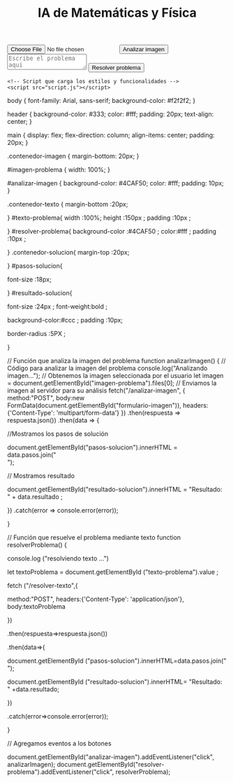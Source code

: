 <!DOCTYPE html>
<html lang="es">
<head>
    <meta charset="UTF-8">
    <meta name="viewport" content="width=device-width, initial-scale=1.0">
    <title>IA de Matemáticas y Física</title>
    <link rel="stylesheet" href="estilos.css">
</head>
<body>
    <header>
        <h1>IA de Matemáticas y Física</h1>
    </header>
    <main>
        <section class="contenedor-imagen">
            <input type="file" id="imagen-problema" accept=".jpg, .jpeg, .png">
            <button id="analizar-imagen">Analizar imagen</button>
        </section>
        <section class="contenedor-texto">
            <textarea id="texto-problema" placeholder="Escribe el problema aquí"></textarea>
            <button id="resolver-problema">Resolver problema</button>
        </section>
        <section class="contenedor-solucion">
            <div id="pasos-solucion"></div>
            <div id="resultado-solucion"></div>
        </section>
    </main>

    <!-- Script que carga los estilos y funcionalidades -->
    <script src="script.js"></script>

</body>

</html>
body {
  font-family: Arial, sans-serif;
  background-color: #f2f2f2;
}

header {
  background-color: #333;
  color: #fff;
  padding: 20px;
  text-align: center;
}

main {
  display: flex;
  flex-direction: column;
  align-items: center;
  padding: 20px;
}

.contenedor-imagen {
  margin-bottom: 20px;
}

#imagen-problema {
  width: 100%;
}

#analizar-imagen {
  background-color: #4CAF50;
  color: #fff;
  padding: 10px;
}

.contenedor-texto {
 margin-bottom :20px;

}
#texto-problema{
width :100%;
height :150px ;
padding :10px ;

}
#resolver-problema{
background-color :#4CAF50 ;
color:#fff ;
padding :10px ;


}
.contenedor-solucion{
margin-top :20px;

}
#pasos-solucion{

font-size :18px;

}
#resultado-solucion{

font-size :24px ;
font-weight:bold ;

background-color:#ccc ;
padding :10px;


border-radius :5PX ;


}

// Función que analiza la imagen del problema
function analizarImagen() {
 // Código para analizar la imagen del problema 
 console.log("Analizando imagen...");
 // Obtenemos la imagen seleccionada por el usuario 
 let imagen = document.getElementById("imagen-problema").files[0];
 // Enviamos la imagen al servidor para su análisis 
 fetch("/analizar-imagen", {
 method:"POST",
 body:new FormData(document.getElementById("formulario-imagen")),
 headers:{'Content-Type': 'multipart/form-data'}
 })
 .then(respuesta => respuesta.json())
 .then(data => {

//Mostramos los pasos de solución 

document.getElementById("pasos-solucion").innerHTML = data.pasos.join("<br>");

// Mostramos resultado 


document.getElementById("resultado-solucion").innerHTML = "Resultado:<br>" + data.resultado ;

})
.catch(error => console.error(error));




}


// Función que resuelve el problema mediante texto 
function resolverProblema() {

console.log ("resolviendo texto ...")

let textoProblema = document.getElementById ("texto-problema").value ;

fetch ("/resolver-texto",{

method:"POST",
headers:{'Content-Type': 'application/json'},
body:textoProblema

})

.then(respuesta=>respuesta.json())

.then(data=>{


document.getElementById ("pasos-solucion").innerHTML=data.pasos.join("<br>");

document.getElementById ("resultado-solucion").innerHTML= "Resultado:<br>" +data.resultado;



})

.catch(error=>console.error(error));





}


// Agregamos eventos a los botones 

document.getElementById("analizar-imagen").addEventListener("click", analizarImagen);
document.getElementById("resolver-problema").addEventListener("click", resolverProblema);






